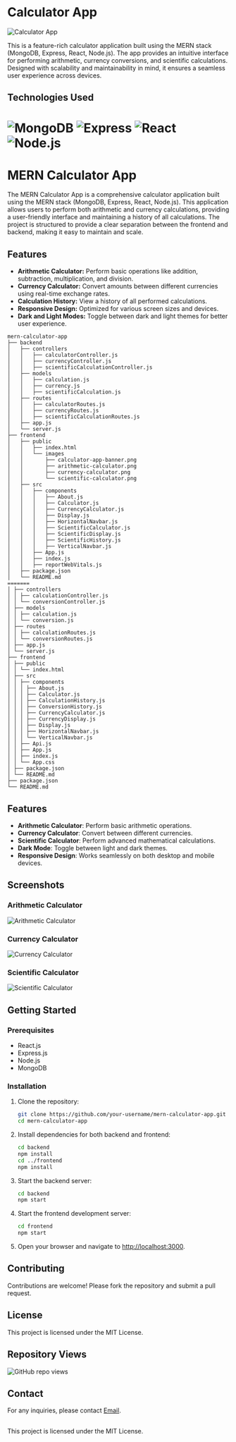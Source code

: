 # Calculator App

![Calculator App](./frontend/public/images/calculator-app-banner.png)

This is a feature-rich calculator application built using the MERN stack (MongoDB, Express, React, Node.js). The app provides an intuitive interface for performing arithmetic, currency conversions, and scientific calculations. Designed with scalability and maintainability in mind, it ensures a seamless user experience across devices.

## Technologies Used

![MongoDB](https://img.shields.io/badge/MongoDB-47A248?style=for-the-badge&logo=mongodb&logoColor=white)
![Express](https://img.shields.io/badge/Express.js-404D59?style=for-the-badge)
![React](https://img.shields.io/badge/React-20232A?style=for-the-badge&logo=react&logoColor=61DAFB)
![Node.js](https://img.shields.io/badge/Node.js-339933?style=for-the-badge&logo=nodedotjs&logoColor=white)
=======
# MERN Calculator App

The MERN Calculator App is a comprehensive calculator application built using the MERN stack (MongoDB, Express, React, Node.js). This application allows users to perform both arithmetic and currency calculations, providing a user-friendly interface and maintaining a history of all calculations. The project is structured to provide a clear separation between the frontend and backend, making it easy to maintain and scale.


## Features

- **Arithmetic Calculator:** Perform basic operations like addition, subtraction, multiplication, and division.
- **Currency Calculator:** Convert amounts between different currencies using real-time exchange rates.
- **Calculation History:** View a history of all performed calculations.
- **Responsive Design:** Optimized for various screen sizes and devices.
- **Dark and Light Modes:** Toggle between dark and light themes for better user experience.

```
mern-calculator-app
├── backend
│   ├── controllers
│   │   ├── calculatorController.js
│   │   ├── currencyController.js
│   │   ├── scientificCalculationController.js
│   ├── models
│   │   ├── calculation.js
│   │   ├── currency.js
│   │   ├── scientificCalculation.js
│   ├── routes
│   │   ├── calculatorRoutes.js
│   │   ├── currencyRoutes.js
│   │   ├── scientificCalculationRoutes.js
│   ├── app.js
│   └── server.js
├── frontend
│   ├── public
│   │   ├── index.html
│   │   └── images
│   │       ├── calculator-app-banner.png
│   │       ├── arithmetic-calculator.png
│   │       ├── currency-calculator.png
│   │       └── scientific-calculator.png
│   ├── src
│   │   ├── components
│   │   │   ├── About.js
│   │   │   ├── Calculator.js
│   │   │   ├── CurrencyCalculator.js
│   │   │   ├── Display.js
│   │   │   ├── HorizontalNavbar.js
│   │   │   ├── ScientificCalculator.js
│   │   │   ├── ScientificDisplay.js
│   │   │   ├── ScientificHistory.js
│   │   │   ├── VerticalNavbar.js
│   │   ├── App.js
│   │   ├── index.js
│   │   ├── reportWebVitals.js
│   ├── package.json
│   └── README.md
=======
│ ├── controllers
│ │ ├── calculationController.js
│ │ └── conversionController.js
│ ├── models
│ │ ├── calculation.js
│ │ └── conversion.js
│ ├── routes
│ │ ├── calculationRoutes.js
│ │ └── conversionRoutes.js
│ ├── app.js
│ └── server.js
├── frontend
│ ├── public
│ │ └── index.html
│ ├── src
│ │ ├── components
│ │ │ ├── About.js
│ │ │ ├── Calculator.js
│ │ │ ├── CalculationHistory.js
│ │ │ ├── ConversionHistory.js
│ │ │ ├── CurrencyCalculator.js
│ │ │ ├── CurrencyDisplay.js
│ │ │ ├── Display.js
│ │ │ ├── HorizontalNavbar.js
│ │ │ └── VerticalNavbar.js
│ │ ├── Api.js
│ │ ├── App.js
│ │ ├── index.js
│ │ └── App.css
│ ├── package.json
│ └── README.md
├── package.json
└── README.md
```

## Features

- **Arithmetic Calculator**: Perform basic arithmetic operations.
- **Currency Calculator**: Convert between different currencies.
- **Scientific Calculator**: Perform advanced mathematical calculations.
- **Dark Mode**: Toggle between light and dark themes.
- **Responsive Design**: Works seamlessly on both desktop and mobile devices.

## Screenshots

### Arithmetic Calculator
![Arithmetic Calculator](./frontend/public/images/arithmetic-calculator.png)

### Currency Calculator
![Currency Calculator](./frontend/public/images/currency-calculator.png)

### Scientific Calculator
![Scientific Calculator](./frontend/public/images/scientific-calculator.png)

## Getting Started

### Prerequisites

- React.js
- Express.js
- Node.js
- MongoDB

### Installation

1. Clone the repository:
   ```bash
   git clone https://github.com/your-username/mern-calculator-app.git
   cd mern-calculator-app
   ```

2. Install dependencies for both backend and frontend:
   ```bash
   cd backend
   npm install
   cd ../frontend
   npm install
   ```

3. Start the backend server:
   ```bash
   cd backend
   npm start
   ```

4. Start the frontend development server:
   ```bash
   cd frontend
   npm start
   ```

5. Open your browser and navigate to [http://localhost:3000](http://localhost:3000).

## Contributing

Contributions are welcome! Please fork the repository and submit a pull request.

## License

This project is licensed under the MIT License.


## Repository Views

![GitHub repo views](https://komarev.com/ghpvc/?username=your-username&repo=mern-calculator-app&color=blue)

## Contact
For any inquiries, please contact [Email](mailto:chetas.n.parekh@gmail.com).


##
This project is licensed under the MIT License.
